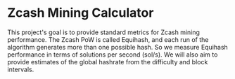 # Zcash Mining Calculator

This project's goal is to provide standard metrics for Zcash mining performance.  The Zcash PoW is called Equihash, and each run of the algorithm generates more than one possible hash.  So we measure Equihash performance in terms of solutions per second (sol/s).  We will also aim to provide estimates of the global hashrate from the difficulty and block intervals.
